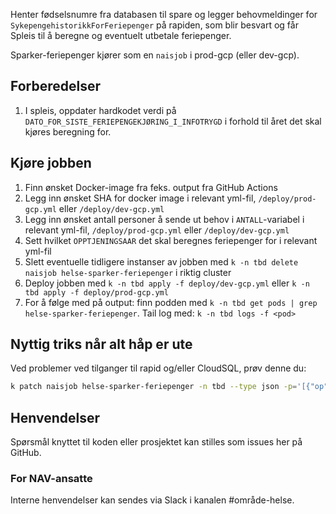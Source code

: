 Henter fødselsnumre fra databasen til spare og legger behovmeldinger for `SykepengehistorikkForFeriepenger` på rapiden, som blir besvart og får Spleis til å beregne og eventuelt utbetale feriepenger.

Sparker-feriepenger kjører som en `naisjob` i prod-gcp (eller dev-gcp).

## Forberedelser
1. I spleis, oppdater hardkodet verdi på `DATO_FOR_SISTE_FERIEPENGEKJØRING_I_INFOTRYGD` i forhold til året det skal kjøres beregning for.

## Kjøre jobben
1. Finn ønsket Docker-image fra feks. output fra GitHub Actions
1. Legg inn ønsket SHA for docker image i relevant yml-fil, `/deploy/prod-gcp.yml` eller `/deploy/dev-gcp.yml`
1. Legg inn ønsket antall personer å sende ut behov i `ANTALL`-variabel i relevant yml-fil, `/deploy/prod-gcp.yml` eller `/deploy/dev-gcp.yml`
1. Sett hvilket `OPPTJENINGSAAR` det skal beregnes feriepenger for i relevant yml-fil
1. Slett eventuelle tidligere instanser av jobben med `k -n tbd delete naisjob helse-sparker-feriepenger` i riktig cluster
1. Deploy jobben med `k -n tbd apply -f deploy/dev-gcp.yml` eller `k -n tbd apply -f deploy/prod-gcp.yml`
1. For å følge med på output: finn podden med `k -n tbd get pods | grep helse-sparker-feriepenger`. Tail log med: `k -n tbd logs -f <pod>`

## Nyttig triks når alt håp er ute
Ved problemer ved tilganger til rapid og/eller CloudSQL, prøv denne du:
```bash
k patch naisjob helse-sparker-feriepenger -n tbd --type json -p='[{"op": "remove", "path": "/status/synchronizationHash"}]'
```

## Henvendelser
Spørsmål knyttet til koden eller prosjektet kan stilles som issues her på GitHub.

### For NAV-ansatte
Interne henvendelser kan sendes via Slack i kanalen #område-helse.
